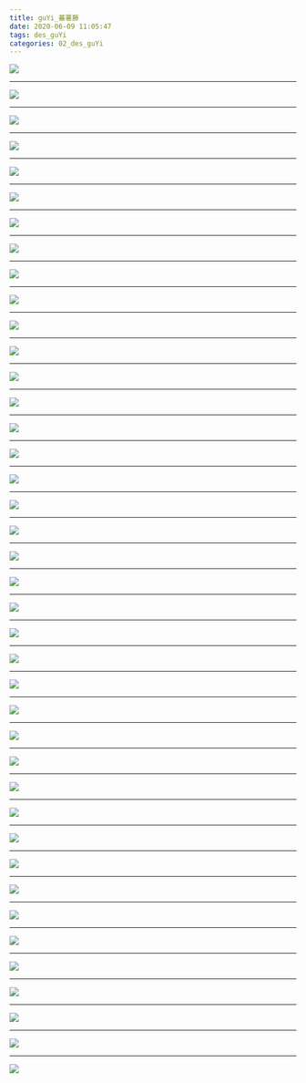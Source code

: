 ```yaml
---
title: guYi_蕃薯藤
date: 2020-06-09 11:05:47
tags: des_guYi
categories: 02_des_guYi
---
```



![](./fanShuTeng_001.jpg)

<!--more-->

***

![](./fanShuTeng_002.jpg)

***

![](./fanShuTeng_003.jpg)

***

![](./fanShuTeng_004.jpg)

***

![](./fanShuTeng_005.jpg)

***

![](./fanShuTeng_006.jpg)

***

![](./fanShuTeng_007.jpg)

***

![](./fanShuTeng_008.jpg)

***

![](./fanShuTeng_009.jpg)

***

![](./fanShuTeng_010.jpg)

***

![](./fanShuTeng_011.jpg)

***

![](./fanShuTeng_012.jpg)

***

![](./fanShuTeng_013.jpg)

***

![](./fanShuTeng_014.jpg)

***

![](./fanShuTeng_015.jpg)

***

![](./fanShuTeng_016.jpg)

***

![](./fanShuTeng_017.jpg)

***

![](./fanShuTeng_018.jpg)

***

![](./fanShuTeng_019.jpg)

***

![](./fanShuTeng_020.jpg)

***

![](./fanShuTeng_021.jpg)

***

![](./fanShuTeng_022.jpg)

***

![](./fanShuTeng_023.jpg)

***

![](./fanShuTeng_024.jpg)

***

![](./fanShuTeng_025.jpg)

***

![](./fanShuTeng_026.jpg)

***

![](./fanShuTeng_027.jpg)

***

![](./fanShuTeng_028.jpg)

***

![](./fanShuTeng_029.jpg)

***

![](./fanShuTeng_030.jpg)

***

![](./fanShuTeng_031.jpg)

***

![](./fanShuTeng_032.jpg)

***

![](./fanShuTeng_033.jpg)

***

![](./fanShuTeng_034.jpg)

***

![](./fanShuTeng_035.jpg)

***

![](./fanShuTeng_036.jpg)

***

![](./fanShuTeng_037.jpg)

***

![](./fanShuTeng_038.jpg)

***

![](./fanShuTeng_039.jpg)

***

![](./fanShuTeng_040.jpg)

